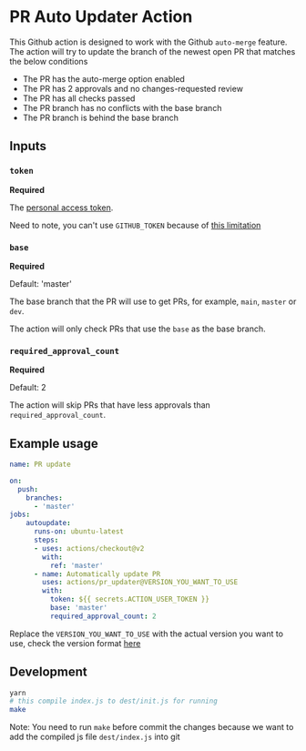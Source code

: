 # PR Auto Updater Action

This Github action is designed to work with the Github `auto-merge` feature.
The action will try to update the branch of the newest open PR that matches the below conditions
- The PR has the auto-merge option enabled
- The PR has 2 approvals and no changes-requested review
- The PR has all checks passed
- The PR branch has no conflicts with the base branch
- The PR branch is behind the base branch

## Inputs

### `token`

**Required**

 The [personal access token](https://github.com/settings/tokens/).

Need to note, you can't use `GITHUB_TOKEN` because of [this limitation](https://docs.github.com/en/actions/reference/events-that-trigger-workflows#triggering-new-workflows-using-a-personal-access-token)
### `base`

**Required**

Default: 'master'

The base branch that the PR will use to get PRs, for example, `main`, `master` or `dev`.

The action will only check PRs that use the `base` as the base branch.

### `required_approval_count`

**Required**

Default: 2

The action will skip PRs that have less approvals than `required_approval_count`.

## Example usage

```yml
name: PR update

on:
  push:
    branches:
      - 'master'
jobs:
    autoupdate:
      runs-on: ubuntu-latest
      steps:
      - uses: actions/checkout@v2
        with:
          ref: 'master'
      - name: Automatically update PR
        uses: actions/pr_updater@VERSION_YOU_WANT_TO_USE
        with:
          token: ${{ secrets.ACTION_USER_TOKEN }}
          base: 'master'
          required_approval_count: 2
```

Replace the `VERSION_YOU_WANT_TO_USE` with the actual version you want to use, check the version format [here](https://docs.github.com/en/actions/reference/workflow-syntax-for-github-actions#jobsjob_idstepsuses)

## Development

```bash
yarn
# this compile index.js to dest/init.js for running
make
```

Note: You need to run `make` before commit the changes because we want to add the compiled js file `dest/index.js` into git
